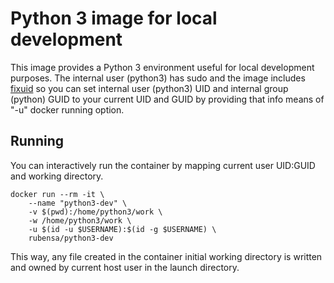# Python 3 image for local development

This image provides a Python 3 environment useful for local development purposes.
The internal user (python3) has sudo and the image includes [fixuid](https://github.com/boxboat/fixuid) so you can set internal user (python3) UID and internal group (python) GUID to your current UID and GUID by providing that info means of "-u" docker running option.

## Running

You can interactively run the container by mapping current user UID:GUID and working directory.

```
docker run --rm -it \
	--name "python3-dev" \
	-v $(pwd):/home/python3/work \
	-w /home/python3/work \
	-u $(id -u $USERNAME):$(id -g $USERNAME) \
	rubensa/python3-dev
```

This way, any file created in the container initial working directory is written and owned by current host user in the launch directory.
